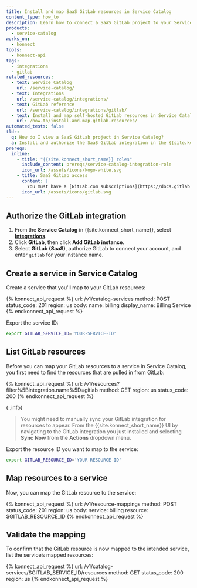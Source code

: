 ```yaml
---
title: Install and map SaaS GitLab resources in Service Catalog
content_type: how_to
description: Learn how to connect a SaaS GitLab project to your Service Catalog service in {{site.konnect_short_name}}.
products:
  - service-catalog
works_on:
  - konnect
tools:
  - konnect-api
tags:
  - integrations
  - gitlab
related_resources:
  - text: Service Catalog
    url: /service-catalog/
  - text: Integrations
    url: /service-catalog/integrations/
  - text: GitLab reference
    url: /service-catalog/integrations/gitlab/
  - text: Install and map self-hosted GitLab resources in Service Catalog
    url: /how-to/install-and-map-gitlab-resources/
automated_tests: false
tldr:
  q: How do I view a SaaS GitLab project in Service Catalog?
  a: Install and authorize the SaaS GitLab integration in the {{site.konnect_short_name}} UI. Create a Service Catalog service and associate it with your GitLab project to display metadata and enable event tracking.
prereqs:
  inline:
    - title: "{{site.konnect_short_name}} roles"
      include_content: prereqs/service-catalog-integration-role
      icon_url: /assets/icons/kogo-white.svg
    - title: SaaS GitLab access
      content: |
        You must have a [GitLab.com subscriptions](https://docs.gitlab.com/ee/subscriptions/gitlab_com/) and the **Owner** role in the GitLab group to authorize the integration. You need a project in GitLab that you want to pull in to {{site.konnect_short_name}}.
      icon_url: /assets/icons/gitlab.svg
---
```


## Authorize the GitLab integration

1. From the **Service Catalog** in {{site.konnect_short_name}}, select **[Integrations](https://cloud.konghq.com/us/service-catalog/integrations)**.
2. Click **GitLab**, then click **Add GitLab instance**.
3. Select **GitLab (SaaS)**, authorize GitLab to connect your account, and enter `gitlab` for your instance name.

## Create a service in Service Catalog

Create a service that you'll map to your GitLab resources:

<!--vale off-->
{% konnect_api_request %}
url: /v1/catalog-services
method: POST
status_code: 201
region: us
body:
  name: billing
  display_name: Billing Service
{% endkonnect_api_request %}
<!--vale on-->

Export the service ID:

```sh
export GITLAB_SERVICE_ID='YOUR-SERVICE-ID'
```

## List GitLab resources

Before you can map your GitLab resources to a service in Service Catalog, you first need to find the resources that are pulled in from GitLab:

<!--vale off-->
{% konnect_api_request %}
url: /v1/resources?filter%5Bintegration.name%5D=gitlab
method: GET
region: us
status_code: 200
{% endkonnect_api_request %}
<!--vale on-->

{:.info}
> You might need to manually sync your GitLab integration for resources to appear. From the {{site.konnect_short_name}} UI by navigating to the GitLab integration you just installed and selecting **Sync Now** from the **Actions** dropdown menu.

Export the resource ID you want to map to the service:

```sh
export GITLAB_RESOURCE_ID='YOUR-RESOURCE-ID'
```

## Map resources to a service

Now, you can map the GitLab resource to the service:

<!--vale off-->
{% konnect_api_request %}
url: /v1/resource-mappings
method: POST
status_code: 201
region: us
body:
  service: billing
  resource: $GITLAB_RESOURCE_ID
{% endkonnect_api_request %}
<!--vale on-->


## Validate the mapping

To confirm that the GitLab resource is now mapped to the intended service, list the service’s mapped resources:

<!--vale off-->
{% konnect_api_request %}
url: /v1/catalog-services/$GITLAB_SERVICE_ID/resources
method: GET
status_code: 200
region: us
{% endkonnect_api_request %}
<!--vale on-->
